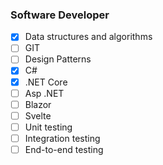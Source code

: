 ### Software Developer

- [x] Data structures and algorithms
- [ ] GIT
- [ ] Design Patterns
- [x] C#
- [x] .NET Core
- [ ] Asp .NET
- [ ] Blazor
- [ ] Svelte
- [ ] Unit testing
- [ ] Integration testing
- [ ] End-to-end testing